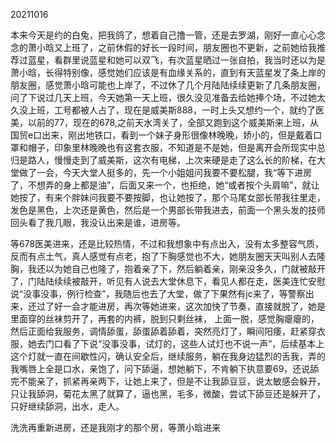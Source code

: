 20211016 

本来今天是约的白兔，把我鸽了，想着自己撸一管，还是去罗湖，刚好一直心心念念的萧小晗又上班了，之前休假的好长一段时间，朋友圈也不更新，之前她给我推荐过蓝星，看群里说蓝星和她可以双飞，有次蓝星晒过一张自拍，我当时还以为是萧小晗，长得特别像，感觉她们应该是有血缘关系的，直到有天蓝星发了条上岸的朋友圈，感觉萧小晗可能也上岸了，不过休了几个月陆陆续续更新了几条朋友圈，问了下说过几天上班，今天她第一天上班，很久没见准备去给她捧个场，不过她太久没上班，工号都被人占了，现在是威美斯888，一时上头又想约一个，就约了医美，以前的77，现在的678,之前天水湾关了，全部又跑到这个威美斯来上班，从国贸e口出来，刚出地铁口，看到一个妹子身形很像林晚晚，娇小的，但是戴着口罩和帽子，印象里林晚晚也有这套衣服，不知道是不是她，但是离开会所现实中总归是路人，慢慢走到了威美斯，这次有电梯，上次来硬是走了这么长的阶梯，在大堂做了一会，今天大堂人挺多的，先一个小姐姐问我要不要松腿，我“等下进房了，不想弄的身上都是油”，后面又来一个，也拒绝，她“或者按个头肩嘛”，就让她按了，有来个胖妹问我要不要按脚，也让她按了，那个马尾女部长带我往里走，发色是黑色，上次还是黄色，然后是一个男部长带我进去，前面一个黑头发的技师回头看了我几眼，我没认出来是谁，进房等。

等678医美进来，还是比较热情，不过和我想象中有点出入，没有太多整容气质，反而有点土气，真人感觉有点老，抱了下胸感觉也不大，她朋友圈天天叫别人去隆胸，我还以为她自己也隆了，抱着亲了下，然后躺着亲，刚亲没多久，门就被敲开了，门陆陆续续被敲开，听见有人说去大堂休息下，看见人都在走，医美连忙安慰说“没事没事，例行检查”，我随后也去了大堂，做了下果然有jc来了，等警察出来，还过了好一会才能进房，再次等她进来，这次加快了节奏，直接就脱了，她是里面穿的丝袜剪开了，再套的内裤，脱到只剩丝袜， 上面一脱，感觉胸瘪瘪的，然后正面给我服务，调情舔蛋，舔蛋舔着舔着，突然亮灯了，瞬间阳痿，赶紧穿衣服，她去门口看了下说“没事没事，试灯的，这些人试灯也不说一声”，后续基本上这个灯就一直在间歇性闪，确认安全后，继续服务，躺在我身边猛烈的舌我，弄的我嘴唇上全是口水，亲饱了，问下舔逼，想她躺下，不肯躺下执意要69，还说舔完不能亲了，抓紧再亲两下，让她上来了，但是不让我舔豆豆，说太敏感会躲开，只让我舔洞，菊花太黑了就算了，逼也黑，毛多，微酸，尝试下舔豆还是躲开了，只好继续舔洞，出水，走人。

洗洗再重新进房，还是我刚才的那个房，等萧小晗进来


